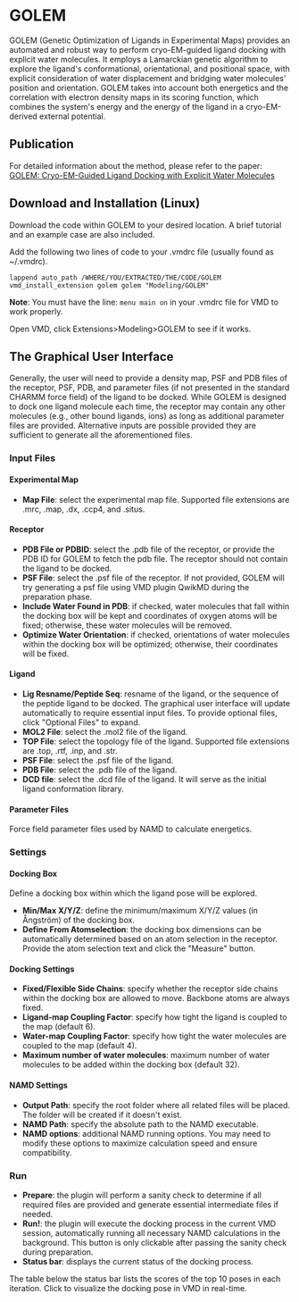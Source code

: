 # GOLEM
GOLEM (Genetic Optimization of Ligands in Experimental Maps) provides an automated and robust way to perform cryo-EM-guided ligand docking with explicit water molecules. It employs a Lamarckian genetic algorithm to explore the ligand's conformational, orientational, and positional space, with explicit consideration of water displacement and bridging water molecules' position and orientation. GOLEM takes into account both energetics and the correlation with electron density maps in its scoring function, which combines the system's energy and the energy of the ligand in a cryo-EM-derived external potential.

## Publication
For detailed information about the method, please refer to the paper:  
[GOLEM: Cryo-EM-Guided Ligand Docking with Explicit Water Molecules](https://pubs.acs.org/doi/10.1021/acs.jcim.4c00917)

## Download and Installation (Linux)
Download the code within GOLEM to your desired location. A brief tutorial and an example case are also included.

Add the following two lines of code to your .vmdrc file (usually found as ~/.vmdrc).
```
lappend auto_path /WHERE/YOU/EXTRACTED/THE/CODE/GOLEM
vmd_install_extension golem golem "Modeling/GOLEM"
```

**Note**: You must have the line: `menu main on` in your .vmdrc file for VMD to work properly.

Open VMD, click Extensions>Modeling>GOLEM to see if it works.

## The Graphical User Interface
Generally, the user will need to provide a density map, PSF and PDB files of the receptor, PSF, PDB, and parameter files (if not presented in the standard CHARMM force field) of the ligand to be docked. While GOLEM is designed to dock one ligand molecule each time, the receptor may contain any other molecules (e.g., other bound ligands, ions) as long as additional parameter files are provided. Alternative inputs are possible provided they are sufficient to generate all the aforementioned files.

### Input Files

#### Experimental Map
- **Map File**: select the experimental map file. Supported file extensions are .mrc, .map, .dx, .ccp4, and .situs.

#### Receptor
- **PDB File or PDBID**: select the .pdb file of the receptor, or provide the PDB ID for GOLEM to fetch the pdb file. The receptor should not contain the ligand to be docked.
- **PSF File**: select the .psf file of the receptor. If not provided, GOLEM will try generating a psf file using VMD plugin QwikMD during the preparation phase.
- **Include Water Found in PDB**: if checked, water molecules that fall within the docking box will be kept and coordinates of oxygen atoms will be fixed; otherwise, these water molecules will be removed.
- **Optimize Water Orientation**: if checked, orientations of water molecules within the docking box will be optimized; otherwise, their coordinates will be fixed.

#### Ligand
<!-- - **Ligand type**: choose between "Small-molecule Ligand" and "Peptide Ligand". The graphical user interface will update accordingly.-->
- **Lig Resname/Peptide Seq**: resname of the ligand, or the sequence of the peptide ligand to be docked. The graphical user interface will update automatically to require essential input files. To provide optional files, click "Optional Files" to expand.
- **MOL2 File**: select the .mol2 file of the ligand.
- **TOP File**: select the topology file of the ligand. Supported file extensions are .top, .rtf, .inp, and .str.
- **PSF File**: select the .psf file of the ligand.
- **PDB File**: select the .pdb file of the ligand.
- **DCD file**: select the .dcd file of the ligand. It will serve as the initial ligand conformation library.

#### Parameter Files
Force field parameter files used by NAMD to calculate energetics.

### Settings

#### Docking Box
Define a docking box within which the ligand pose will be explored.
- **Min/Max X/Y/Z**: define the minimum/maximum X/Y/Z values (in Ångström) of the docking box.
- **Define From Atomselection**: the docking box dimensions can be automatically determined based on an atom selection in the receptor. Provide the atom selection text and click the "Measure" button.

#### Docking Settings
- **Fixed/Flexible Side Chains**: specify whether the receptor side chains within the docking box are allowed to move. Backbone atoms are always fixed.
- **Ligand-map Coupling Factor**: specify how tight the ligand is coupled to the map (default 6).
- **Water-map Coupling Factor**: specify how tight the water molecules are coupled to the map (default 4).
- **Maximum number of water molecules**: maximum number of water molecules to be added within the docking box (default 32).

#### NAMD Settings
- **Output Path**: specify the root folder where all related files will be placed. The folder will be created if it doesn't exist.
- **NAMD Path**: specify the absolute path to the NAMD executable.
- **NAMD options**: additional NAMD running options. You may need to modify these options to maximize calculation speed and ensure compatibility.

### Run
- **Prepare**: the plugin will perform a sanity check to determine if all required files are provided and generate essential intermediate files if needed.
- **Run!**: the plugin will execute the docking process in the current VMD session, automatically running all necessary NAMD calculations in the background. This button is only clickable after passing the sanity check during preparation.
- **Status bar**: displays the current status of the docking process.

The table below the status bar lists the scores of the top 10 poses in each iteration. Click to visualize the docking pose in VMD in real-time.
